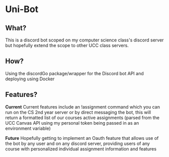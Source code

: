 # Uni-Bot

## What?

This is a discord bot scoped on my computer science class's discord server but hopefully extend the scope to other UCC class servers.

## How?

Using the discordGo package/wrapper for the Discord bot API and deploying using Docker

## Features?

**Current**
Current features include an !assignment command which you can run on the CS 2nd year server or by direct messaging the bot, this will return a formatted list of our courses active assignments (parsed from the UCC Canvas API using my personal token being passed in as an environment variable)

**Future**
Hopefully getting to implement an Oauth feature that allows use of the bot by any user and on any discord server, providing users of any course with personalized individual assignment information and features
